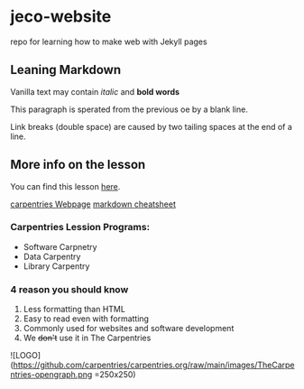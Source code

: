 # jeco-website
repo for learning how to make web with Jekyll pages

## Leaning Markdown
Vanilla text may contain *italic* and **bold words**


This paragraph is sperated from the previous oe by a blank line. 

Link breaks  (double space)
are caused by two tailing spaces at the end of a line.

## More info on the lesson
You can find this lesson [here](https://carpentries-incubator.github.io/building-websites-with-jekyll-and-github-or-gitlab/).

[carpentries Webpage](http://carpentries.org)
[markdown cheatsheet](https://github.com/adam-p/markdown-here/wiki/Markdown-Cheatsheet#images)
### Carpentries Lession Programs: 
- Software Carpnetry
- Data Carpentry
- Library Carpentry 

### 4 reason you should know 

1. Less formatting than HTML
2. Easy to read even with formatting
3. Commonly used for websites and software development
4. We ~~don't~~ use it in The Carpentries

![LOGO](https://github.com/carpentries/carpentries.org/raw/main/images/TheCarpentries-opengraph.png =250x250) 
